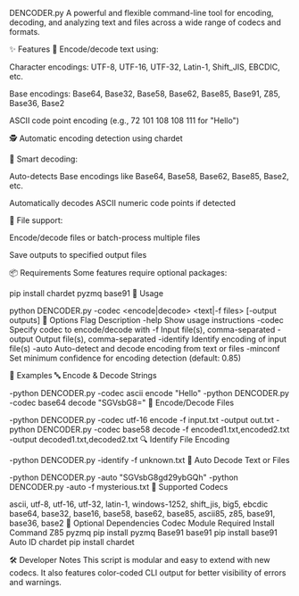 DENCODER.py
A powerful and flexible command-line tool for encoding, decoding, and analyzing text and files across a wide range of codecs and formats.

✨ Features
🔡 Encode/decode text using:

Character encodings: UTF-8, UTF-16, UTF-32, Latin-1, Shift_JIS, EBCDIC, etc.

Base encodings: Base64, Base32, Base58, Base62, Base85, Base91, Z85, Base36, Base2

ASCII code point encoding (e.g., 72 101 108 108 111 for "Hello")

🕵️ Automatic encoding detection using chardet

🧠 Smart decoding:

Auto-detects Base encodings like Base64, Base58, Base62, Base85, Base2, etc.

Automatically decodes ASCII numeric code points if detected

📂 File support:

Encode/decode files or batch-process multiple files

Save outputs to specified output files

📦 Requirements
Some features require optional packages:




pip install chardet pyzmq base91
🚀 Usage



python DENCODER.py -codec <codec> <encode|decode> <text|-f files> [-output outputs]
📘 Options
Flag	Description
-help	Show usage instructions
-codec	Specify codec to encode/decode with
-f	Input file(s), comma-separated
-output	Output file(s), comma-separated
-identify	Identify encoding of input file(s)
-auto	Auto-detect and decode encoding from text or files
-minconf	Set minimum confidence for encoding detection (default: 0.85)

🧪 Examples
🔤 Encode & Decode Strings



-python DENCODER.py -codec ascii encode "Hello"
-python DENCODER.py -codec base64 decode "SGVsbG8="
📝 Encode/Decode Files



-python DENCODER.py -codec utf-16 encode -f input.txt -output out.txt
-python DENCODER.py -codec base58 decode -f encoded1.txt,encoded2.txt -output decoded1.txt,decoded2.txt
🔍 Identify File Encoding



-python DENCODER.py -identify -f unknown.txt
🧠 Auto Decode Text or Files



-python DENCODER.py -auto "SGVsbG8gd29ybGQh"
-python DENCODER.py -auto -f mysterious.txt
🧬 Supported Codecs



ascii, utf-8, utf-16, utf-32, latin-1, windows-1252, shift_jis, big5, ebcdic
base64, base32, base16, base58, base62, base85, ascii85, z85, base91, base36, base2
🧩 Optional Dependencies
Codec	Module Required	Install Command
Z85	pyzmq	pip install pyzmq
Base91	base91	pip install base91
Auto ID	chardet	pip install chardet

🛠 Developer Notes
This script is modular and easy to extend with new codecs. It also features color-coded CLI output for better visibility of errors and warnings.

